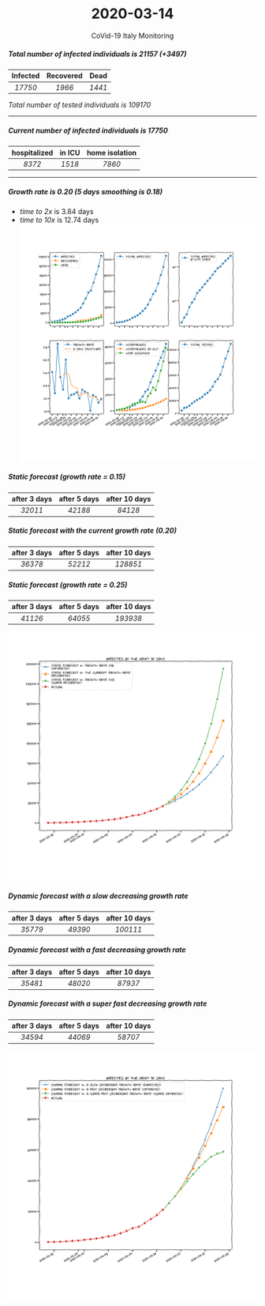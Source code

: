 <div align='center'>

# 2020-03-14
CoVid-19 Italy Monitoring
</div>

##### Total number of infected individuals is 21157 (+3497)
Infected | Recovered | Dead
:---: | :---: | :---:
*17750* | *1966* | *1441*
*Total number of tested individuals is 109170*
***
##### Current number of infected individuals is 17750
hospitalized | in ICU | home isolation
:---: | :---: | :---:
*8372* |*1518* |*7860*
***
##### Growth rate is 0.20 (5 days smoothing is 0.18)
- *time to 2x* is 3.84 days
- *time to 10x* is 12.74 days
![stats][stats]
##### Static forecast (growth rate = 0.15)
after 3 days | after 5 days | after 10 days
:---: | :---: | :---:
*32011* |*42188* |*84128* 
##### Static forecast with the current growth rate (0.20)
after 3 days | after 5 days | after 10 days
:---: | :---: | :---:
*36378* |*52212* |*128851* 
##### Static forecast (growth rate = 0.25)
after 3 days | after 5 days | after 10 days
:---: | :---: | :---:
*41126* |*64055* |*193938* 
![static_forecast][static_forecast]

##### Dynamic forecast with a slow decreasing growth rate
after 3 days | after 5 days | after 10 days
:---: | :---: | :---:
*35779* |*49390* |*100111*
##### Dynamic forecast with a fast decreasing growth rate
after 3 days | after 5 days | after 10 days
:---: | :---: | :---:
*35481* |*48020* |*87937*
##### Dynamic forecast with a super fast decreasing growth rate
after 3 days | after 5 days | after 10 days
:---: | :---: | :---:
*34594* |*44069* |*58707*

![dynamic_forecast][dynamic_forecast]

[stats]: stats.png
[static_forecast]: static_forecast.png
[dynamic_forecast]: dynamic_forecast.png

